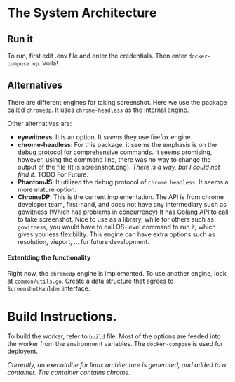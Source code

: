 # The System Architecture

## Run it
To run, first edit .env file and enter the credentials. Then enter `docker-compose up`. Voila!

## Alternatives
There are different engines for taking screenshot. 
Here we use the package called `chromedp`. 
It uses `chrome-headless` as the internal engine. 

Other alternatives are:
- **eyewitness**: It is an option. It _seems_ they use firefox engine.  
- **chrome-headless**: For this package, it seems the emphasis is on the debug protocol for comprehensive commands. 
It seems promising, however, using the command line, there was no way to change the output of the file (It is screenshot.png).
 _There is a way, but I could not find it._ TODO For Future.   
- **PhantomJS**: It utilized the debug protocol of `chrome headless`. It seems a more mature option.
- **ChromeDP**: This is the current implementation. The API is from chrome developer team, first-hand, and does not have any intermediary such as gowitness (Which has problems in concurrency) It has Golang API to call to take screenshot. 
Nice to use as a library, while for others such as `gowitness`, you would have to call OS-level command to run it, which gives you less flexibility. 
This engine can have extra options such as resolution, vieport, ... for future development.
#### Extentding the functionality
Right now, the `chromedp` engine is implemented. To use another engine, look at `common/utils.go`. Create a data structure that agrees to ` ScreenshotHanlder ` interface.

# Build Instructions.
To build the worker, refer to `build` file. Most of the options are feeded into the worker from the environment variables. The `docker-compose` is used for deployent. 

*Currently, an executalbe for linux architecture is generated, and added to a container. The container contains chrome.*
